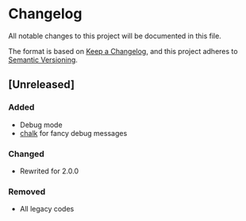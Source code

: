 # Changelog
All notable changes to this project will be documented in this file.

The format is based on [Keep a Changelog](https://keepachangelog.com/en/1.0.0/),
and this project adheres to [Semantic Versioning](https://semver.org/spec/v2.0.0.html).

## [Unreleased]
### Added
- Debug mode
- [chalk](https://github.com/chalk/chalk#readme) for fancy debug messages

### Changed
- Rewrited for 2.0.0

### Removed
- All legacy codes